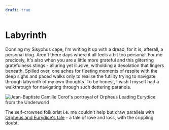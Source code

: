 ```yaml
---
draft: true
---
```

# Labyrinth

Donning my Sisyphus cape, I'm writing it up with a dread, for it is, afterall, a personal blog. Aren't there days where it all feels a bit too personal. For me precicely, It's also when you are a little more grateful and this gliterring gratefulness stings - alluring yet illusive, witholding a desolation that lingers beneath. Spilled over, one aches for fleeting moments of respite with the deep sighs and paced walks only to realise the futility trying to navigate through labyrinth of my own thoughts. To be honest, I wish I myself had a walkthrough for navigating through such dettering paranoia.

![Jean-Baptiste Camille Corot's portrayal of Orpheus Leading Eurydice from the Underworld](https://upload.wikimedia.org/wikipedia/commons/b/b8/Jean-Baptiste-Camille_Corot_-_Orpheus_Leading_Eurydice_from_the_Underworld_-_Google_Art_Project.jpg)

The self-crowned folklorist i.e. me couldn't help but draw parallels with [Orpheus and Eurydice's tale](https://archive.vcu.edu/english/engweb/webtexts/eurydice/eurydicemyth.html) - a tale of love and loss, with the crippling doubt.
